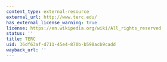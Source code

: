 ```yaml
---
content_type: external-resource
external_url: http://www.terc.edu/
has_external_license_warning: true
license: https://en.wikipedia.org/wiki/All_rights_reserved
status: ''
title: TERC
uid: 36df63af-d711-45e4-870b-b598acb9cadd
wayback_url: ''
---
```

